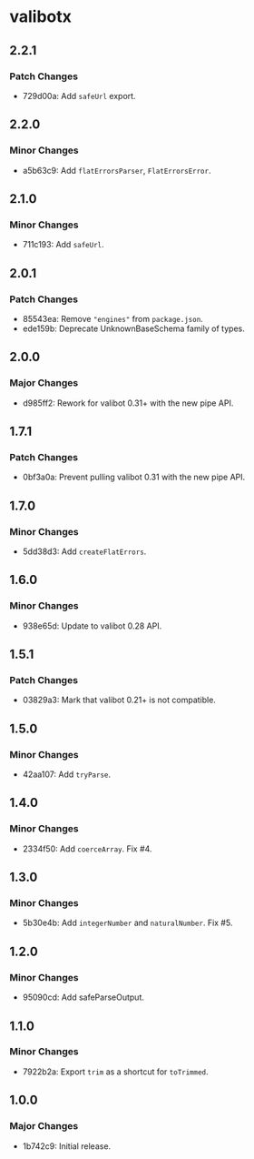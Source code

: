 # valibotx

## 2.2.1

### Patch Changes

- 729d00a: Add `safeUrl` export.

## 2.2.0

### Minor Changes

- a5b63c9: Add `flatErrorsParser`, `FlatErrorsError`.

## 2.1.0

### Minor Changes

- 711c193: Add `safeUrl`.

## 2.0.1

### Patch Changes

- 85543ea: Remove `"engines"` from `package.json`.
- ede159b: Deprecate UnknownBaseSchema family of types.

## 2.0.0

### Major Changes

- d985ff2: Rework for valibot 0.31+ with the new pipe API.

## 1.7.1

### Patch Changes

- 0bf3a0a: Prevent pulling valibot 0.31 with the new pipe API.

## 1.7.0

### Minor Changes

- 5dd38d3: Add `createFlatErrors`.

## 1.6.0

### Minor Changes

- 938e65d: Update to valibot 0.28 API.

## 1.5.1

### Patch Changes

- 03829a3: Mark that valibot 0.21+ is not compatible.

## 1.5.0

### Minor Changes

- 42aa107: Add `tryParse`.

## 1.4.0

### Minor Changes

- 2334f50: Add `coerceArray`. Fix #4.

## 1.3.0

### Minor Changes

- 5b30e4b: Add `integerNumber` and `naturalNumber`. Fix #5.

## 1.2.0

### Minor Changes

- 95090cd: Add safeParseOutput.

## 1.1.0

### Minor Changes

- 7922b2a: Export `trim` as a shortcut for `toTrimmed`.

## 1.0.0

### Major Changes

- 1b742c9: Initial release.

